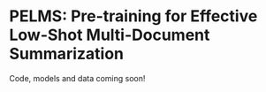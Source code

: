# PELMS: Pre-training for Effective Low-Shot Multi-Document Summarization

Code, models and data coming soon!
